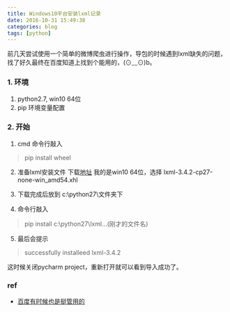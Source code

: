 ```yaml
---
title: Windows10平台安装lxml记录
date: 2016-10-31 15:49:38
categories: blog
tags: [python]
---
```



前几天尝试使用一个简单的微博爬虫进行操作，导包的时候遇到lxml缺失的问题，找了好久最终在百度知道上找到个能用的，(⊙﹏⊙)b。

###  1. 环境
1. python2.7, win10 64位
2. pip 环境变量配置 <!--more-->

### 2. 开始
1. cmd 命令行敲入
> pip install wheel

2. 准备lxml安装文件
   下载[地址](https://pypi.python.org/pypi/lxml/3.4.2)
   我的是win10 64位，选择 lxml-3.4.2-cp27-none-win_amd54.xhl

3. 下载完成后放到 c:\python27\文件夹下
4. 命令行敲入
> pip install c:\python27\lxml...(刚才的文件名)

5. 最后会提示
> successfully installeed lxml-3.4.2

这时候关闭pycharm project，重新打开就可以看到导入成功了。

### ref
- [百度有时候也是挺管用的](http://jingyan.baidu.com/article/cbcede07177b8702f40b4df9.html)
